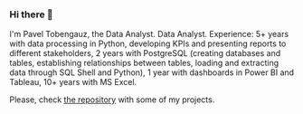 ### Hi there 👋

I'm Pavel Tobengauz, the Data Analyst. Data Analyst. Experience: 5+ years with data processing in Python, developing KPIs and presenting reports to different stakeholders, 2 years with PostgreSQL (creating databases and tables, establishing relationships between tables, loading and extracting data through SQL Shell and Python), 1 year with dashboards in Power BI and Tableau, 10+ years with MS Excel.

Please, check [the repository](https://github.com/PavelTobengauz/Projects) with some of my projects.

<!--
**PavelTobengauz/PavelTobengauz** is a ✨ _special_ ✨ repository because its `README.md` (this file) appears on your GitHub profile.

Here are some ideas to get you started:

- 🔭 I’m currently working on ...
- 🌱 I’m currently learning ...
- 👯 I’m looking to collaborate on ...
- 🤔 I’m looking for help with ...
- 💬 Ask me about ...
- 📫 How to reach me: ...
- 😄 Pronouns: ...
- ⚡ Fun fact: ...
-->
